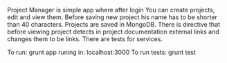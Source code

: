 Project Manager is simple app where after login You can create projects, edit and view them.
Before saving new project his name has to be shorter than 40 characters.
Projects are saved in MongoDB.
There is directive that before viewing project detects in project documentation external links and changes them to be links.
There are tests for services.

To run: grunt
app runing in: localhost:3000
To run tests: grunt test
